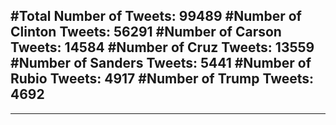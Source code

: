 #Total Number of Tweets: 99489 
#Number of Clinton Tweets: 56291
#Number of Carson Tweets: 14584
#Number of Cruz Tweets: 13559
#Number of Sanders Tweets: 5441
#Number of Rubio Tweets: 4917
#Number of Trump Tweets: 4692
---
---
